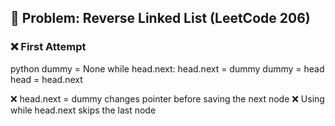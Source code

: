 ## 🧠 Problem: Reverse Linked List (LeetCode 206)

### ❌ First Attempt
python
dummy = None
while head.next:
    head.next = dummy
    dummy = head
    head = head.next

❌ head.next = dummy changes pointer before saving the next node
❌ Using while head.next skips the last node
